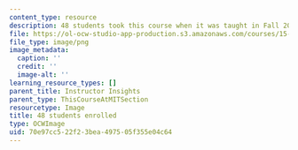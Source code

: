 ```yaml
---
content_type: resource
description: 48 students took this course when it was taught in Fall 2015.
file: https://ol-ocw-studio-app-production.s3.amazonaws.com/courses/15-269-leadership-stories-literature-ethics-and-authority-fall-2015/70e97cc522f23bea497505f355e04c64_48.png
file_type: image/png
image_metadata:
  caption: ''
  credit: ''
  image-alt: ''
learning_resource_types: []
parent_title: Instructor Insights
parent_type: ThisCourseAtMITSection
resourcetype: Image
title: 48 students enrolled
type: OCWImage
uid: 70e97cc5-22f2-3bea-4975-05f355e04c64
---
```

